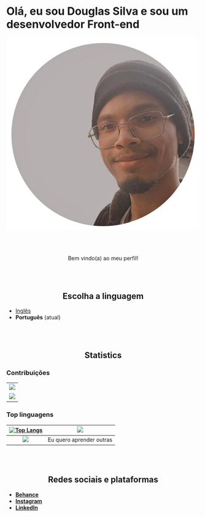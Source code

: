 # Olá, eu sou Douglas Silva e sou um desenvolvedor Front-end
![Foto do desenvolvedor Front-end Douglas Silva](/assets/me.png)

<br>
<br>
<p align="center">Bem vindo(a) ao meu perfil!</p>
<br>
<br>
<h2 align="center">Escolha a linguagem</h2>

* [Inglês](/README.md)
* **Português** (atual)
<br>
<br>
<h2 align="center">Statistics</h2>

### Contribuições
<table border="0">
  <tr>
    <td>
      <img src="https://github-readme-stats.vercel.app/api?username=devdouglasgfs&theme=tokyonight&show_icons=true&count_private=true&locale=pt-br&cache_seconds=14400&include_all_commits=true&rank_icon=github">
    </td>
  </tr>
  <tr>
    <td>
      <img src="http://github-profile-summary-cards.vercel.app/api/cards/profile-details?username=devdouglasgfs&theme=tokyonight&locale=pt-br">
    </td>
  </tr>
</table>


### Top linguagens
| [![Top Langs](https://github-readme-stats.vercel.app/api/top-langs/?username=devdouglasgfs&theme=tokyonight&layout=compact&locale=pt-br)](https://github.com/anuraghazra/github-readme-stats)| ![](http://github-profile-summary-cards.vercel.app/api/cards/repos-per-language?username=devdouglasgfs&theme=tokyonight&locale=pt-br)|
|:-:|:-:|
| ![](http://github-profile-summary-cards.vercel.app/api/cards/most-commit-language?username=devdouglasgfs&theme=tokyonight&locale=pt-br)|Eu quero aprender outras|
<br>
<br>
<h2 align="center">Redes sociais e plataformas</h2>

* [**Behance**](https://www.behance.net/devdouglassilva)
* [**Instagram**](https://instagram.com/douglassilva_developer?igshid=MzNlNGNkZWQ4Mg==)
* [**LinkedIn**](https://www.linkedin.com/in/developer-douglas-silva)